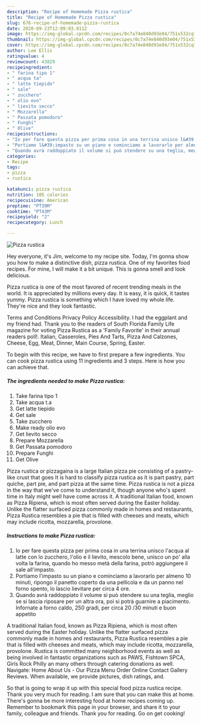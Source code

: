 ```yaml
---
description: "Recipe of Homemade Pizza rustica"
title: "Recipe of Homemade Pizza rustica"
slug: 676-recipe-of-homemade-pizza-rustica
date: 2020-09-23T12:09:03.811Z
image: https://img-global.cpcdn.com/recipes/0c7a74e840d93e04/751x532cq70/pizza-rustica-recipe-main-photo.jpg
thumbnail: https://img-global.cpcdn.com/recipes/0c7a74e840d93e04/751x532cq70/pizza-rustica-recipe-main-photo.jpg
cover: https://img-global.cpcdn.com/recipes/0c7a74e840d93e04/751x532cq70/pizza-rustica-recipe-main-photo.jpg
author: Lee Ellis
ratingvalue: 4
reviewcount: 43829
recipeingredient:
- " farina tipo 1"
- " acqua ta"
- " latte tiepido"
- " sale"
- " zucchero"
- " olio evo"
- " lievito secco"
- " Mozzarella"
- " Passata pomodoro"
- " Funghi"
- " Olive"
recipeinstructions:
- "Io per fare questa pizza per prima cosa in una terrina unisco l&#39;acqua al latte con lo zucchero, l&#39;olio e il lievito, mescolo bene, unisco un po&#39; alla volta la farina, quando ho messo metà della farina, potrò aggiungere il sale all&#39;impasto."
- "Portiamo l&#39;impasto su un piano e cominciamo a lavorarlo per almeno 10 minuti, ripongo il panetto coperto da una pellicola e da un panno nel forno spento, lo lascio lievitare per circa 4 ore."
- "Quando avrà raddoppiato il volume si può stendere su una teglia, meglio se si lascia riposare per un altra ora, poi si potrà guarnire a piacimento. Infornate a forno caldo, 250 gradi, per circa 20 /30 minuti e buon appetito"
categories:
- Recipe
tags:
- pizza
- rustica

katakunci: pizza rustica 
nutrition: 105 calories
recipecuisine: American
preptime: "PT39M"
cooktime: "PT43M"
recipeyield: "2"
recipecategory: Lunch

---
```



![Pizza rustica](https://img-global.cpcdn.com/recipes/0c7a74e840d93e04/751x532cq70/pizza-rustica-recipe-main-photo.jpg)

Hey everyone, it's Jim, welcome to my recipe site. Today, I'm gonna show you how to make a distinctive dish, pizza rustica. One of my favorites food recipes. For mine, I will make it a bit unique. This is gonna smell and look delicious.

Pizza rustica is one of the most favored of recent trending meals in the world. It is appreciated by millions every day. It is easy, it is quick, it tastes yummy. Pizza rustica is something which I have loved my whole life. They're nice and they look fantastic.

Terms and Conditions Privacy Policy Accessibility. I had the eggplant and my friend had. Thank you to the readers of South Florida Family Life magazine for voting Pizza Rustica as a &#39;Family Favorite&#39; in their annual readers poll!. Italian, Casseroles, Pies And Tarts, Pizza And Calzones, Cheese, Egg, Meat, Dinner, Main Course, Spring, Easter.


To begin with this recipe, we have to first prepare a few ingredients. You can cook pizza rustica using 11 ingredients and 3 steps. Here is how you can achieve that.

<!--inarticleads1-->

##### The ingredients needed to make Pizza rustica:

1. Take  farina tipo 1
1. Take  acqua t.a
1. Get  latte tiepido
1. Get  sale
1. Take  zucchero
1. Make ready  olio evo
1. Get  lievito secco
1. Prepare  Mozzarella
1. Get  Passata pomodoro
1. Prepare  Funghi
1. Get  Olive


Pizza rustica or pizzagaina is a large Italian pizza pie consisting of a pastry-like crust that goes It is hard to classify pizza rustica as it is part pastry, part quiche, part pie, and part pizza at the same time. Pizza rustica is not a pizza in the way that we&#39;ve come to understand it, though anyone who&#39;s spent time in Italy might well have come across it. A traditional Italian food, known as Pizza Ripiena, which is most often served during the Easter holiday. Unlike the flatter surfaced pizza commonly made in homes and restaurants, Pizza Rustica resembles a pie that is filled with cheeses and meats, which may include ricotta, mozzarella, provolone. 

<!--inarticleads2-->

##### Instructions to make Pizza rustica:

1. Io per fare questa pizza per prima cosa in una terrina unisco l&#39;acqua al latte con lo zucchero, l&#39;olio e il lievito, mescolo bene, unisco un po&#39; alla volta la farina, quando ho messo metà della farina, potrò aggiungere il sale all&#39;impasto.
1. Portiamo l&#39;impasto su un piano e cominciamo a lavorarlo per almeno 10 minuti, ripongo il panetto coperto da una pellicola e da un panno nel forno spento, lo lascio lievitare per circa 4 ore.
1. Quando avrà raddoppiato il volume si può stendere su una teglia, meglio se si lascia riposare per un altra ora, poi si potrà guarnire a piacimento. Infornate a forno caldo, 250 gradi, per circa 20 /30 minuti e buon appetito


A traditional Italian food, known as Pizza Ripiena, which is most often served during the Easter holiday. Unlike the flatter surfaced pizza commonly made in homes and restaurants, Pizza Rustica resembles a pie that is filled with cheeses and meats, which may include ricotta, mozzarella, provolone. Rustica is committed many neighborhood events as well as being involved in fantastic organizations such as PAWS, Fishtown SPCA, Girls Rock Philly an many others through catering donations as well. Navigate: Home About Us - Our Pizza Menu Order Online Contact Gallery Reviews. When available, we provide pictures, dish ratings, and. 

So that is going to wrap it up with this special food pizza rustica recipe. Thank you very much for reading. I am sure that you can make this at home. There's gonna be more interesting food at home recipes coming up. Remember to bookmark this page in your browser, and share it to your family, colleague and friends. Thank you for reading. Go on get cooking!
